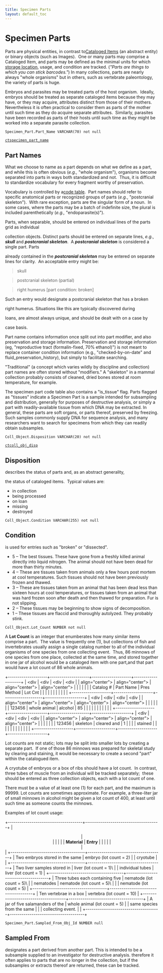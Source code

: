 ```yaml
---
title: Specimen Parts
layout: default_toc
---
```


# Specimen Parts



Parts are physical entities, in contrast to[Cataloged
Items](/documentation/catalog/) (an abstract entity) or binary objects
(such as Images).  One or many parts may comprise a Cataloged Item, and
parts may be defined as the minimal units for which [storage
location](/documentation/container/), usage, and condition are
tracked. (*"Parts are things to which you can stick barcodes."*) In many
collections, parts are nearly always "whole organisms" but in others,
such as vertebrate paleontology, the variety of parts is huge.

Embryos and parasites may be treated parts of the host organism. 
Ideally, embryos should be treated as separate cataloged items because
they may have, or they may acquire, attributes distinct from those of
their mothers.  Nevertheless it is often practical to consider them as
parts of the mother until such time as they do acquire separate
attributes.  Similarly, parasites have been recorded as parts of their
hosts until such time as they might be worked into a separate parasite
collection.

`Specimen_Part.Part_Name VARCHAR(70) not null`

[`ctspecimen_part_name`](http://arctos.database.museum/info/ctDocumentation.cfm?table=ctspecimen_part_name)




## Part Names

 What we choose to name as a part depends on what we
define as a part,  and while this is often obvious (*e.g.,* "whole
organism"), organisms become separated into parts in ways both
standardized and not.  Thus, it is difficult to standardize vocabulary
for every fragment worthy of preservation.

Vocabulary is controlled by a[code
table](http://arctos.database.museum/info/ctDocumentation.cfm?table=ctspecimen_part_name). 
Part names should refer to specific anatomical parts or recognized
groups of parts (*e.g.*, "postcranial skeleton").  With rare exception,
parts are the singular form of a noun.  In some cases, where the parts
may be a batch of indefinite size, the plural is included
parenthetically (*e.g.,* "endoparasite(s)").

Parts, when separable, should be entered on individual lines of the
parts grid as individual

collection objects. Distinct parts should be entered on separate lines,
*e.g*., ***skull*** and ***postcranial skeleton***.  A ***postcranial
skeleton*** is considered a single part. Parts

already contained in the ***postcranial skeleton*** may be entered on
separate lines for clarity.  An acceptable entry might be:

> skull

> postcranial skeleton (partial)

> right humerus [part condition: broken]

Such an entry would designate a postcranial skeleton that has a broken

right humerus. Situations like this are typically discovered during

loans, are almost always unique, and should be dealt with on a case by

case basis.

Part name contains information once split out into part modifier, and
also preservation and storage information. Preservation and storage
information (eg, "reproductive tract (formalin-fixed, 70% ethanol)") is
not meant to replace container condition information (e.g.,
"checked-by-on-date" and fluid_preservation_history), but simply to
facilitate searching.

"Traditional" (a concept which varies wildly by discipline and
collection) part names are often stored without "modifiers." A
"skeleton" in a mammal collection probably consists of cleaned, dried
bones stored at room temperature, for example.

The specimen part code table also contains a "is_tissue" flag. Parts
flagged as "tissues" indicate a Specimen Part is a sample intended for
subsampling and distribution, generally for purposes of destructive
analysis, or simply a part with readily-available tissue from which DNA
may be extracted. In general, these parts are soft organs, or parts
thereof, preserved by freezing. Such samples commonly supply DNA for
sequence analysis, and many researchers want to search for specimens
from which they can readily obtain subsamples.

`Coll_Object.Disposition VARCHAR(20) not null`

[`ctcoll_obj_disp`](http://arctos.database.museum/info/ctDocumentation.cfm?table=ctcoll_obj_disp)



## Disposition

 describes the status of parts and, as an abstract
generality,

the status of cataloged items.  Typical values are:

-   in collection
-   being processed
-   on loan
-   missing
-   destroyed

`Coll_Object.Condition VARCHAR(255) not null`



## Condition

 is used for entries such as "broken" or "dissected".

-   5 – The best tissues. These have gone from a freshly killed animal
    directly into liquid nitrogen. The animal should not have been dead
    for more than thirty minutes.
-   4 – These are tissues taken from animals only a few hours post
    mortem at cool temperatures. Such tissues should not have been
    previously frozen and thawed.
-   3 – These are tissues taken from an animal that has been dead less
    than sixteen hours at cool temperatures, or tissues taken from an
    animal that was hard frozen soon after death and then thawed
    for preparation. Fur is not slipping.
-   2 – These tissues may be beginning to show signs of decomposition.
-   1 – These tissues are flaccid and thoroughly autolyzed. They
    probably stink.

`Coll_Object.Lot_Count NUMBER not null`



A **Lot Count** is an integer that enumberates how many similar items
comprise a part.  The value is frequently one (1), but collections of
fish and invertebrates usually assign a single catalog number to all of
the individual organisms of one species from one collecting event. 
Thus, 86 minnows of one species from one place, collected at the same
time, and stored together in one jar of alcohol would be a cataloged
item with one part,and that part would have a lot count of 86 whole
animals.

+--------------------+--------------------+--------------------+--------------------+
| <div               | <div               | <div               | <div               |
| align="center">    | align="center">    | align="center">    | align="center">    |
|                    |                    |                    |                    |
| Catalog \#         | Part Name          | Pres Method        | Lot Cnt            |
|                    |                    |                    |                    |
| </div>             | </div>             | </div>             | </div>             |
+--------------------+--------------------+--------------------+--------------------+
| <div               | <div               | <div               | <div               |
| align="center">    | align="center">    | align="center">    | align="center">    |
|                    |                    |                    |                    |
| 123456             | whole animal       | alcohol            | 85                 |
|                    |                    |                    |                    |
| </div>             | </div>             | </div>             | </div>             |
+--------------------+--------------------+--------------------+--------------------+
| <div               | <div               | <div               | <div               |
| align="center">    | align="center">    | align="center">    | align="center">    |
|                    |                    |                    |                    |
| 123456             | skeleton           | cleared and        | 1                  |
|                    |                    | stained            |                    |
| </div>             | </div>             |                    | </div>             |
|                    |                    | </div>             |                    |
+--------------------+--------------------+--------------------+--------------------+

Lot counts are not static; lots may be split into smaller lots by
creating a separate part.  If one of those 86 minnows was prepared for
skeletal study by clearing and staining, it would be necessary to create
a second "part" within the catalogued item.

A cryotube of embryos or a box of ribs should have a lot count.  In
contrast, three tubes of muscle from an individual will be tracked
separately;  these should be entered as three collection objects, each
with a lot count of one.

There must be a value of at least one (1) for each part, and the maximum
is 99999. Lot counts are sometimes approximate. For example, a
three-liter jar of small minnows in alcohol might be given a lot count
of 400, at least until such time as someone counts the minnows.

Examples of lot count usage:

+--------------------------------------+--------------------------------------+
| <div align="center">                 | <div align="center">                 |
|                                      |                                      |
| **Material**                         | **Entry**                            |
|                                      |                                      |
| </div>                               | </div>                               |
+--------------------------------------+--------------------------------------+
| Two embryos stored in the same       | embryo (lot count = 2)               |
| cryotube                             |                                      |
+--------------------------------------+--------------------------------------+
| Two liver samples stored in          | liver (lot count = 1)\               |
| individual tubes                     | liver (lot count = 1)                |
+--------------------------------------+--------------------------------------+
| Three tubes each containing five     | nematode (lot count = 5)\            |
| nematodes                            | nematode (lot count = 5)\            |
|                                      | nematode (lot count = 5)             |
+--------------------------------------+--------------------------------------+
| Ten vertebrae in a box               | vertebra (lot count = 10)            |
+--------------------------------------+--------------------------------------+
| A jar of five salamanders of the     | whole animal (lot count = 5)         |
| same species from the same           |                                      |
| collecting event.                    |                                      |
+--------------------------------------+--------------------------------------+

`Specimen_Part.Sampled_From_Obj_Id NUMBER null`



## Sampled From

 designates a part derived from another part. This is
intended to be a subsample supplied to an investigator for destructive
analysis. therefore it often applies to parts that are no longer in the
collection, but if the subsamples or extracts thereof are returned,
these can be tracked.
